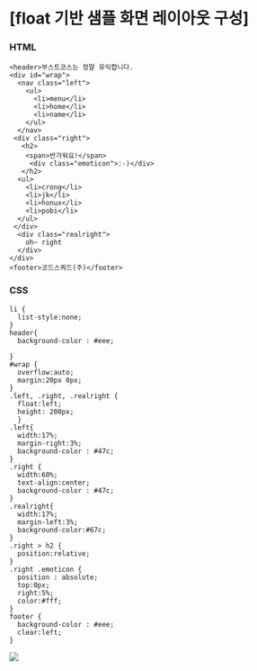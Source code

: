 # [float 기반 샘플 화면 레이아웃 구성]

<h3>HTML</h3>

```
<header>부스트코스는 정말 유익합니다.
<div id="wrap">
  <nav class="left">
    <ul>
      <li>menu</li>
      <li>home</li>
      <li>name</li>
    </ul>
  </nav>
 <div class="right">
   <h2>
    <span>반가워요!</span>
     <div class="emoticon">:-)</div>
   </h2>
  <ul>
    <li>crong</li>
    <li>jk</li>
    <li>honux</li>
    <li>pobi</li>
  </ul>
 </div>
  <div class="realright">
    oh~ right
  </div>
</div>
<footer>코드스쿼드(주)</footer>
```

<h3>CSS</h3>

```
li {
  list-style:none;
}
header{
  background-color : #eee;
  
}
#wrap {
  overflow:auto;
  margin:20px 0px;
}
.left, .right, .realright {
  float:left;
  height: 200px;
  }
.left{
  width:17%;
  margin-right:3%;
  background-color : #47c;
}
.right {
  width:60%;
  text-align:center;
  background-color : #47c;
}
.realright{
  width:17%;
  margin-left:3%;
  background-color:#67c;
}
.right > h2 {
  position:relative;
}
.right .emoticon {
  position : absolute;
  top:0px;
  right:5%;
  color:#fff;
}
footer {
  background-color : #eee;
  clear:left;
}
```

<img src="https://user-images.githubusercontent.com/45118806/50571874-c4b83300-0df7-11e9-800e-c77c6213f378.PNG"></img>

